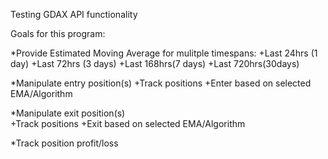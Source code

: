 Testing GDAX API functionality

Goals for this program:

  *Provide Estimated Moving Average for mulitple timespans:
    +Last 24hrs (1 day)
    +Last 72hrs (3 days)
    +Last 168hrs(7 days)
    +Last 720hrs(30days)
	
  *Manipulate entry position(s)
    +Track positions
    +Enter based on selected EMA/Algorithm
	
  *Manipulate exit position(s)  
    +Track positions
    +Exit based on selected EMA/Algorithm
	
  *Track position profit/loss
